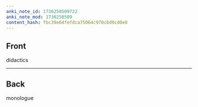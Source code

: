 ```yaml
---
anki_note_id: 1736250509722
anki_note_mod: 1736250509
content_hash: fbc39e64fefdca75064c970c6d9cd0e0
---
```


## Front

didactics

<hr/>

## Back

monologue
